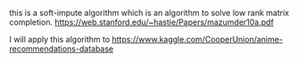 this is a soft-impute algorithm which is an algorithm to solve low rank matrix completion.
https://web.stanford.edu/~hastie/Papers/mazumder10a.pdf

I will apply this algorithm to
https://www.kaggle.com/CooperUnion/anime-recommendations-database
